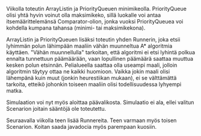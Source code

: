 Viikolla toteutin ArrayListin ja PriorityQueuen minimikeolla. PriorityQueue olisi yhtä hyvin voinut olla maksimikeko,
sillä luokalle voi antaa itsemäärittelemänsä Comparator-olion, jonka vuoksi PriorityQueuea voi kohdella kumpana tahansa
(minimi- tai maksimikekona).

ArrayListin ja PriorityQueuen lisäksi toteutin yhden Runnerin, joka etsii lyhimmän polun lähimpään maaliin vähän muunneltua
A* algoritmia käyttäen. "Vähän muunnellulla" tarkoitan, että algoritmi ei etsi lyhintä polkua ennalta tunnettuun päämäärään,
vaan lopullinen päämäärä saattaa muuttua kesken polun etsinnän. Pelialueella saattaa olla useampi maali, jolloin algoritmin
täytyy ottaa ne kaikki huomioon. Vaikka jokin maali olisi lähempänä kuin muut (jonkin heurestiikan mukaan), ei se välttämättä
tarkoita, etteikö johonkin toiseen maaliin olisi todellisuudessa lyhyempi matka.

Simulaation voi nyt myös aloittaa päävalikosta. Simulaatio ei ala, ellei valitun Scenarion joitain sääntöjä ole toteutettu.

Seuraavalla viikolla teen lisää Runnereita. Teen varmaan myös toisen Scenarion. Koitan saada javadocia myös parempaan kuosiin.
